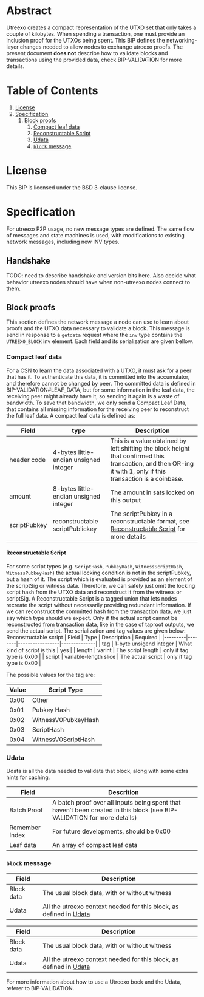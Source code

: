 # Abstract
Utreexo creates a compact representation of the UTXO set that only takes a couple of kilobytes. When spending a transaction, one must provide an inclusion proof for the UTXOs being spent. This BIP defines the networking-layer changes needed to allow nodes to exchange utreexo proofs. The present document **does not** describe how to validate blocks and transactions using the provided data, check BIP-VALIDATION for more details.

# Table of Contents
1. [License](#license)
2. [Specification](#specification)
    1. [Block proofs](#block-proofs)
        1. [Compact leaf data](#compact-leaf-data)
        2. [Reconstructable Script](#reconstructable-script)
        3. [Udata](#udata)
        4. [`block` message](#block-message)

# License
This BIP is licensed under the BSD 3-clause license.

# Specification

For utreexo P2P usage, no new message types are defined.  The same flow of messages and state machines is used, with modifications to existing network messages, including new INV types.

## Handshake

TODO: need to describe handshake and version bits here.  Also decide what behavior utreexo nodes should have when non-utreexo nodes connect to them.

## Block proofs

This section defines the network message a node can use to learn about proofs and the UTXO data necessary to validate a block. This message is send in response to a `getdata` request where the `inv` type contains the `UTREEXO_BLOCK` inv element. Each field and its serialization are given bellow. 

### Compact leaf data

For a CSN to learn the data associated with a UTXO, it must ask for a peer that has it. To authenticate this data, it is committed into the accumulator, and therefore cannot be changed by peer. The committed data is defined in BIP-VALIDATION#LEAF_DATA, but for some information in the leaf data, the receiving peer might already have it, so sending it again is a waste of bandwidth. To save that bandwidth, we only send a Compact Leaf Data, that contains all missing information for the receiving peer to reconstruct the full leaf data. A compact leaf data is defined as:

|Field | type | Description |
|--------|--------|-----------------|
| header code | 4-bytes little-endian unsigned integer | This is a value obtained by left shifting the block height that confirmed this transaction, and then OR-ing it with 1, only if this transaction is a coinbase. |
amount | 8-bytes little-endian unsigned integer |The amount in sats locked on this output
scriptPubkey |reconstructable scriptPublickey | The scriptPubkey in a reconstructable format, see [Reconstructable Script](#Reconstructable-Script) for more details |

#### Reconstructable Script

For some script types (e.g. `ScriptHash`, `PubkeyHash`, `WitnessScriptHash`, `WitnessPubkeyHash`) the actual locking condition is not in the scriptPubkey, but a hash of it.  The script which is evaluated is provided as an element of the scriptSig or witness data.  Therefore, we can safely just omit the locking script hash from the UTXO data and reconstruct it from the witness or scriptSig. A Reconstructable Script is a tagged union that lets nodes recreate the script without necessarily providing redundant information. If we can reconstruct the committed hash from the transaction data, we just say which type should we expect. Only if the actual script cannot be reconstructed from transaction data, like in the case of taproot outputs, we send the actual script. The serialization and tag values are given below:
Reconstructable script
| Field | Type | Description | Required |
|---------|--------|-----------------|--------------|
| tag     | 1-byte unsigend integer | What kind of script is this | yes |
| length | varint | The script length | only if tag type is 0x00 |
| script  | variable-length slice | The actual script |  only if tag type is 0x00 |

The possible values for the tag are:

| Value | Script Type |
|---------|-----------------|
| 0x00 |  Other         |
| 0x01 |  Pubkey Hash |
| 0x02 |  WitnessV0PubkeyHash |
| 0x03 |  ScriptHash |
| 0x04 | WitnessV0ScriptHash |

### Udata

Udata is all the data needed to validate that block, along with some extra hints for caching.

| Field | Descrition |
|--------|---------------|
| Batch Proof | A batch proof over all inputs being spent that haven’t been created in this block (see BIP-VALIDATION for more details) |
| Remember Index | For future developments, should be 0x00 |
| Leaf data | An array of compact leaf data |

### `block` message
| Field | Description |
|--------|-----------------|
| Block data | The usual block data, with or without witness |
| Udata | All the utreexo context needed for this block, as defined in [Udata](Udata) |

| Field | Description |
|--------|-----------------|
| Block data | The usual block data, with or without witness |
| Udata | All the utreexo context needed for this block, as defined in [Udata](Udata) |


For more information about how to use a Utreexo bock and the Udata, referer to BIP-VALIDATION.
